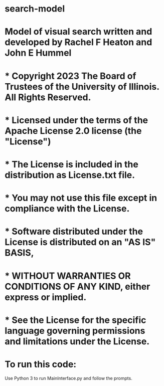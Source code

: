 # search-model
# Model of visual search written and developed by Rachel F Heaton and John E Hummel

# * Copyright 2023 The Board of Trustees of the University of Illinois. All Rights Reserved.
#
# * Licensed under the terms of the Apache License 2.0 license (the "License")
#
# * The License is included in the distribution as License.txt file.
#
# * You may not use this file except in compliance with the License.
#
# * Software distributed under the License is distributed on an "AS IS" BASIS,
#
# * WITHOUT WARRANTIES OR CONDITIONS OF ANY KIND, either express or implied.
#
# * See the License for the specific language governing permissions and limitations under the License.

# To run this code:
Use Python 3 to run MainInterface.py and follow the prompts.


